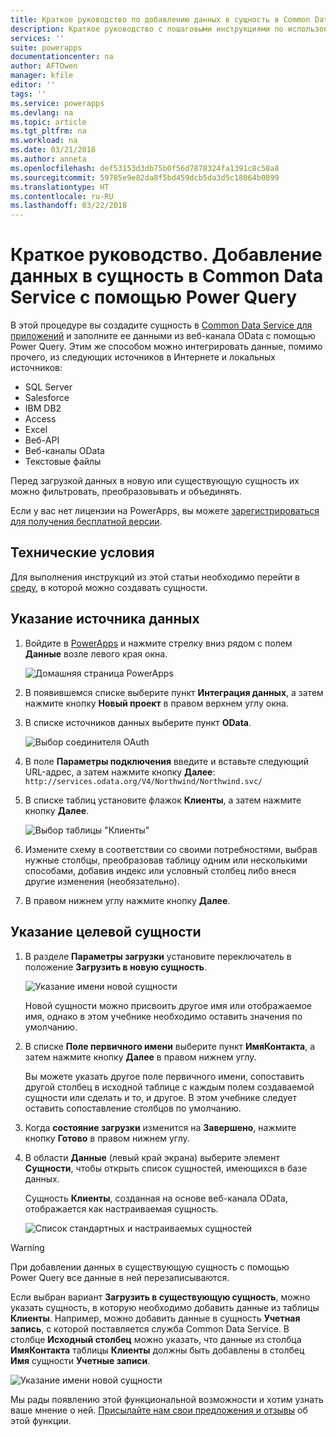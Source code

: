 ```yaml
---
title: Краткое руководство по добавлению данных в сущность в Common Data Service с помощью Power Query | Документы Майкрософт
description: Краткое руководство с пошаговыми инструкциями по использованию Power Query для добавления данных в новую или существующую сущность в Common Data Service для приложений из другого источника данных.
services: ''
suite: powerapps
documentationcenter: na
author: AFTOwen
manager: kfile
editor: ''
tags: ''
ms.service: powerapps
ms.devlang: na
ms.topic: article
ms.tgt_pltfrm: na
ms.workload: na
ms.date: 03/21/2018
ms.author: anneta
ms.openlocfilehash: def53153d3db75b0f56d7878324fa1391c8c58a8
ms.sourcegitcommit: 59785e9e82da8f5bd459dcb5da3d5c18064b0899
ms.translationtype: HT
ms.contentlocale: ru-RU
ms.lasthandoff: 03/22/2018
---
```

# <a name="quickstart-add-data-to-an-entity-in-the-common-data-service-by-using-power-query"></a>Краткое руководство. Добавление данных в сущность в Common Data Service с помощью Power Query
В этой процедуре вы создадите сущность в [Common Data Service для приложений](data-platform-intro.md) и заполните ее данными из веб-канала OData с помощью Power Query. Этим же способом можно интегрировать данные, помимо прочего, из следующих источников в Интернете и локальных источников:

* SQL Server
* Salesforce
* IBM DB2
* Access
* Excel
* Веб-API
* Веб-каналы OData
* Текстовые файлы

Перед загрузкой данных в новую или существующую сущность их можно фильтровать, преобразовывать и объединять.

Если у вас нет лицензии на PowerApps, вы можете [зарегистрироваться для получения бесплатной версии](../signup-for-powerapps.md).

## <a name="prerequisites"></a>Технические условия
Для выполнения инструкций из этой статьи необходимо перейти в [среду](../canvas-apps/working-with-environments.md), в которой можно создавать сущности.

## <a name="specify-the-source-data"></a>Указание источника данных

1. Войдите в [PowerApps](https://web.powerapps.com) и нажмите стрелку вниз рядом с полем **Данные** возле левого края окна.

    ![Домашняя страница PowerApps](./media/data-platform-cds-newentity-pq/sign-in.png)

1. В появившемся списке выберите пункт **Интеграция данных**, а затем нажмите кнопку **Новый проект** в правом верхнем углу окна.

1. В списке источников данных выберите пункт **OData**.

    ![Выбор соединителя OAuth](./media/data-platform-cds-newentity-pq/choose-odata.png)

1. В поле **Параметры подключения** введите и вставьте следующий URL-адрес, а затем нажмите кнопку **Далее**:<br>
`http://services.odata.org/V4/Northwind/Northwind.svc/`

1. В списке таблиц установите флажок **Клиенты**, а затем нажмите кнопку **Далее**.

    ![Выбор таблицы "Клиенты"](./media/data-platform-cds-newentity-pq/select-table.png)

1. Измените схему в соответствии со своими потребностями, выбрав нужные столбцы, преобразовав таблицу одним или несколькими способами, добавив индекс или условный столбец либо внеся другие изменения (необязательно).

1. В правом нижнем углу нажмите кнопку **Далее**.

## <a name="specify-the-target-entity"></a>Указание целевой сущности
1. В разделе **Параметры загрузки** установите переключатель в положение **Загрузить в новую сущность**.

    ![Указание имени новой сущности](./media/data-platform-cds-newentity-pq/new-entity-name.png)

    Новой сущности можно присвоить другое имя или отображаемое имя, однако в этом учебнике необходимо оставить значения по умолчанию.

1. В списке **Поле первичного имени** выберите пункт **ИмяКонтакта**, а затем нажмите кнопку **Далее** в правом нижнем углу.

    Вы можете указать другое поле первичного имени, сопоставить другой столбец в исходной таблице с каждым полем создаваемой сущности или сделать и то, и другое. В этом учебнике следует оставить сопоставление столбцов по умолчанию.

1. Когда **состояние загрузки** изменится на **Завершено**, нажмите кнопку **Готово** в правом нижнем углу.

1. В области **Данные** (левый край экрана) выберите элемент **Сущности**, чтобы открыть список сущностей, имеющихся в базе данных.

    Сущность **Клиенты**, созданная на основе веб-канала OData, отображается как настраиваемая сущность.

    ![Список стандартных и настраиваемых сущностей](./media/data-platform-cds-newentity-pq/entity-list.png)

> [!WARNING]
> При добавлении данных в существующую сущность с помощью Power Query все данные в ней перезаписываются.

Если выбран вариант **Загрузить в существующую сущность**, можно указать сущность, в которую необходимо добавить данные из таблицы **Клиенты**. Например, можно добавить данные в сущность **Учетная запись**, с которой поставляется служба Common Data Service. В столбце **Исходный столбец** можно указать, что данные из столбца **ИмяКонтакта** таблицы **Клиенты** должны быть добавлены в столбец **Имя** сущности **Учетные записи**.

![Указание имени новой сущности](./media/data-platform-cds-newentity-pq/existing-entity.png)

Мы рады появлению этой функциональной возможности и хотим узнать ваше мнение о ней. [Присылайте нам свои предложения и отзывы](https://powerusers.microsoft.com/t5/PowerApps-Community/ct-p/PowerApps1) об этой функции.

